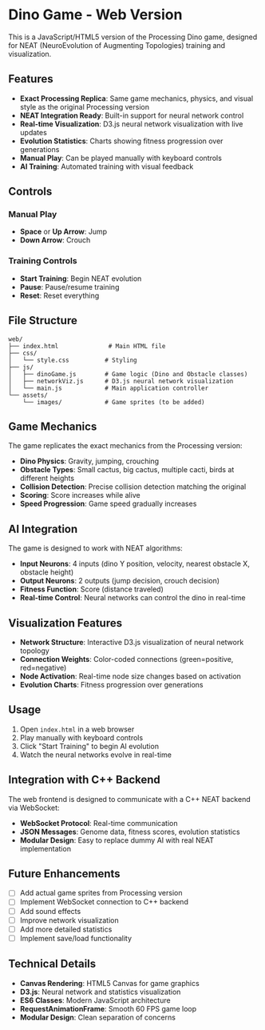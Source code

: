 # Dino Game - Web Version

This is a JavaScript/HTML5 version of the Processing Dino game, designed for NEAT (NeuroEvolution of Augmenting Topologies) training and visualization.

## Features

- **Exact Processing Replica**: Same game mechanics, physics, and visual style as the original Processing version
- **NEAT Integration Ready**: Built-in support for neural network control
- **Real-time Visualization**: D3.js neural network visualization with live updates
- **Evolution Statistics**: Charts showing fitness progression over generations
- **Manual Play**: Can be played manually with keyboard controls
- **AI Training**: Automated training with visual feedback

## Controls

### Manual Play
- **Space** or **Up Arrow**: Jump
- **Down Arrow**: Crouch

### Training Controls
- **Start Training**: Begin NEAT evolution
- **Pause**: Pause/resume training
- **Reset**: Reset everything

## File Structure

```
web/
├── index.html              # Main HTML file
├── css/
│   └── style.css          # Styling
├── js/
│   ├── dinoGame.js        # Game logic (Dino and Obstacle classes)
│   ├── networkViz.js      # D3.js neural network visualization
│   └── main.js            # Main application controller
└── assets/
    └── images/            # Game sprites (to be added)
```

## Game Mechanics

The game replicates the exact mechanics from the Processing version:

- **Dino Physics**: Gravity, jumping, crouching
- **Obstacle Types**: Small cactus, big cactus, multiple cacti, birds at different heights
- **Collision Detection**: Precise collision detection matching the original
- **Scoring**: Score increases while alive
- **Speed Progression**: Game speed gradually increases

## AI Integration

The game is designed to work with NEAT algorithms:

- **Input Neurons**: 4 inputs (dino Y position, velocity, nearest obstacle X, obstacle height)
- **Output Neurons**: 2 outputs (jump decision, crouch decision)
- **Fitness Function**: Score (distance traveled)
- **Real-time Control**: Neural networks can control the dino in real-time

## Visualization Features

- **Network Structure**: Interactive D3.js visualization of neural network topology
- **Connection Weights**: Color-coded connections (green=positive, red=negative)
- **Node Activation**: Real-time node size changes based on activation
- **Evolution Charts**: Fitness progression over generations

## Usage

1. Open `index.html` in a web browser
2. Play manually with keyboard controls
3. Click "Start Training" to begin AI evolution
4. Watch the neural networks evolve in real-time

## Integration with C++ Backend

The web frontend is designed to communicate with a C++ NEAT backend via WebSocket:

- **WebSocket Protocol**: Real-time communication
- **JSON Messages**: Genome data, fitness scores, evolution statistics
- **Modular Design**: Easy to replace dummy AI with real NEAT implementation

## Future Enhancements

- [ ] Add actual game sprites from Processing version
- [ ] Implement WebSocket connection to C++ backend
- [ ] Add sound effects
- [ ] Improve network visualization
- [ ] Add more detailed statistics
- [ ] Implement save/load functionality

## Technical Details

- **Canvas Rendering**: HTML5 Canvas for game graphics
- **D3.js**: Neural network and statistics visualization
- **ES6 Classes**: Modern JavaScript architecture
- **RequestAnimationFrame**: Smooth 60 FPS game loop
- **Modular Design**: Clean separation of concerns 